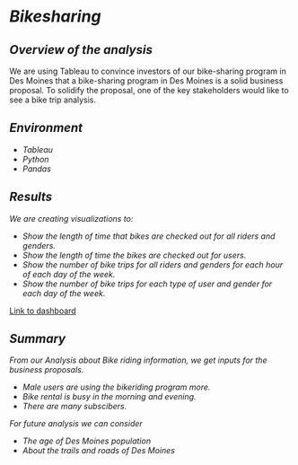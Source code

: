 # *Bikesharing*

## *Overview of the analysis*
We are using Tableau to convince investors of our bike-sharing program in Des Moines that a bike-sharing program in Des Moines is a solid business proposal. To solidify the proposal, one of the key stakeholders would like to see a bike trip analysis. 

## *Environment*

- *Tableau*
- *Python*
- *Pandas*

## *Results*

*We are creating visualizations to:*
- *Show the length of time that bikes are checked out for all riders and genders.*
- *Show the length of time the bikes are checked out for users.*
- *Show the number of bike trips for all riders and genders for each hour of each day of the week.*
- *Show the number of bike trips for each type of user and gender for each day of the week.*

[Link to dashboard](https://public.tableau.com/views/BikeData_16410850382570/BikeStory?:language=en-US&:display_count=n&:origin=viz_share_link)


## *Summary*
*From our Analysis about Bike riding information, we get inputs for the business proposals.* 

- *Male users are using the bikeriding program more.*
- *Bike rental is busy in the morning and evening.*
- *There are many subscibers.*

*For future analysis we can consider* 
- *The age of Des Moines population*
- *About the trails and roads of Des Moines*

